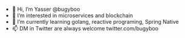 - 👋 Hi, I’m Yasser @bugyboo
- 👀 I’m interested in microservices and blockchain
- 🌱 I’m currently learning golang, reactive programing, Spring Native
- 📫 DM in Twitter are always welcome twitter.com/bugyboo

<!---
bugyboo/bugyboo is a ✨ special ✨ repository because its `README.md` (this file) appears on your GitHub profile.
You can click the Preview link to take a look at your changes.
--->
